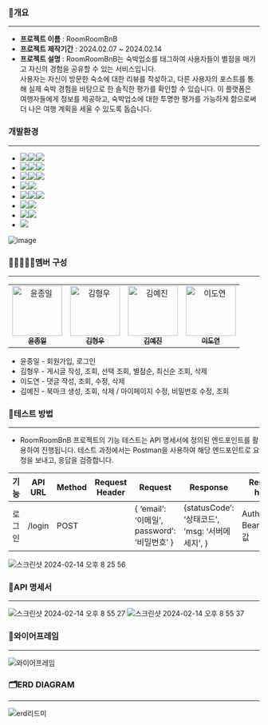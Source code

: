 ### 📄개요
**********************
* **프로젝트 이름** : RoomRoomBnB
* **프로젝트 제작기간** : 2024.02.07 ~ 2024.02.14
* **프로젝트 설명** : 
   RoomRoomBnB는 숙박업소를 태그하여 사용자들이 별점을 매기고 자신의 경험을 공유할 수 있는 서비스입니다.   
  사용자는 자신이 방문한 숙소에 대한 리뷰를 작성하고, 다른 사용자의 포스트를 통해 실제 숙박 경험을 바탕으로 한 솔직한 평가를 확인할 수 있습니다. 이 플랫폼은 여행자들에게 정보를 제공하고, 숙박업소에 대한 투명한 평가를 가능하게 함으로써 더 나은 여행 계획을 세울 수 있도록 돕습니다.
###  개발환경
*********************

- <img src="https://img.shields.io/badge/Framework-%23121011?style=for-the-badge"><img src="https://img.shields.io/badge/springboot-6DB33F?style=for-the-badge&logo=springboot&logoColor=white"><img src="https://img.shields.io/badge/3.18-515151?style=for-the-badge">
- <img src="https://img.shields.io/badge/Build-%23121011?style=for-the-badge"><img src="https://img.shields.io/badge/Gradle-02303A?style=for-the-badge&logo=Gradle&logoColor=white"><img src="https://img.shields.io/badge/8.5-515151?style=for-the-badge">
- <img src="https://img.shields.io/badge/Language-%23121011?style=for-the-badge"><img src="https://img.shields.io/badge/java-%23ED8B00?style=for-the-badge&logo=openjdk&logoColor=white"><img src="https://img.shields.io/badge/17-515151?style=for-the-badge">
- <img src="https://img.shields.io/badge/Project Encoding-%23121011?style=for-the-badge"><img src="https://img.shields.io/badge/UTF 8-EA2328?style=for-the-badge">
- <img src="https://img.shields.io/badge/DataBase-%23121011?style=for-the-badge"><img src="https://img.shields.io/badge/mysql-4479A1?style=for-the-badge&logo=mysql&logoColor=white"><img src="https://img.shields.io/badge/8.3-515151?style=for-the-badge">
- <img src="https://img.shields.io/badge/Passing-%23121011?style=for-the-badge"><img src="https://img.shields.io/badge/JSON-000000?style=for-the-badge&logo=json&logoColor=white"/>
- <img src="https://img.shields.io/badge/Security-%23121011?style=for-the-badge"><img src="https://img.shields.io/badge/springsecurity-6DB33F?style=for-the-badge&logo=springsecurity&logoColor=white"/>
- <img src="https://img.shields.io/badge/OpenAPI-%23121011?style=for-the-badge">
![image](https://github.com/RoomRoomBnB/roombnb/assets/103111681/49bf5b9f-32cf-4c54-99f3-6d154279aae6)

### 👩🏼‍🤝‍👩🏼멤버 구성
**************
<table>
  <tbody>
    <tr>
      <td align="center"><a href="https://github.com/RebbitK"><img src="https://github.com/RoomRoomBnB/roombnb/assets/103111681/37ff3cdb-bd2f-4deb-8152-d4dec7e90d00" width="100px;" alt="윤종일"/><br /><sub><b> 윤종일 </b></sub></a><br /></td>
      <td align="center"><a href="https://github.com/RebbitK"><img src="https://avatars.githubusercontent.com/u/154823447?v=4" width="100px;" alt="김형우"/><br /><sub><b> 김형우 </b></sub></a><br /></td>
      <td align="center"><a href="https://github.com/yejin0901"><img src="https://avatars.githubusercontent.com/u/61917664?v=4" width="100px;" alt="김예진"/><br /><sub><b> 김예진 </b></sub></a><br /></td>
      <td align="center"><a href="https://github.com/noeyodeel"><img src="https://github.com/RoomRoomBnB/roombnb/assets/103111681/506242f6-eb07-4c28-9f00-caaaa3ed42dd" width="100px;" alt="이도연"/><br /><sub><b> 이도연 </b></sub></a><br /></td>
    </tr>
  </tbody>
</table>

* 윤종일 - 회원가입, 로그인
* 김형우 - 게시글 작성, 조회, 선택 조회, 별점순, 최신순 조회, 삭제
* 이도연 - 댓글 작성, 조회, 수정, 삭제
* 김예진 - 북마크 생성, 조회, 삭제 / 마이페이지 수정, 비밀번호 수정, 조회

### 🧪테스트 방법
**************
* RoomRoomBnB 프로젝트의 기능 테스트는 API 명세서에 정의된 엔드포인트를 활용하여 진행됩니다. 테스트 과정에서는 Postman을 사용하여 해당 엔드포인트로 요청을 보내고, 응답을 검증합니다.

| 기능 | API URL | Method | Request Header | Request | Response | Response header |
| ---- | ---- | ---- | ---- | ---- | ---- | ---- |
| 로그인 | /login | POST |  | { ‘email’: ‘이메일’, password’: ‘비밀번호’ } | {statusCode’: ‘상태코드’, ’msg: ‘서버메세지’, } | Authorization: Bearer + 토큰값 |

![스크린샷 2024-02-14 오후 8 25 56](https://github.com/RoomRoomBnB/demo-repository/assets/47919911/266412d9-ec92-478b-8f74-8553337f0bde)
### 📜API 명세서
*********************
![스크린샷 2024-02-14 오후 8 55 27](https://github.com/RoomRoomBnB/roombnb/assets/47919911/9b1284d4-9982-4eb2-af0f-a0920960d13a)
![스크린샷 2024-02-14 오후 8 55 37](https://github.com/RoomRoomBnB/roombnb/assets/47919911/d747e95d-a2a6-4a67-8a58-0cdf4f53f540)
### 📐와이어프레임
****************
![와이어프레임](https://github.com/RoomRoomBnB/roombnb/assets/47919911/245004a2-fe13-4fd9-8c8b-8f7900b16f2a)
### 🗂️ERD DIAGRAM
*****************
![erd리드미](https://github.com/RoomRoomBnB/roombnb/assets/103111681/e369e9eb-3d78-4e9c-b8ce-4e49099970e5)


